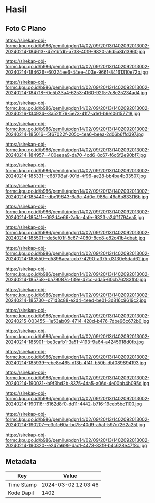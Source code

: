 # Hasil

## Foto C Plano

https://sirekap-obj-formc.kpu.go.id/b986/pemilu/pdpr/14/02/09/20/13/1402092013002-20240214-184613--47e1bfdb-a738-40f9-9820-a6d5a8b13960.jpg

https://sirekap-obj-formc.kpu.go.id/b986/pemilu/pdpr/14/02/09/20/13/1402092013002-20240214-184626--60324ee6-44ee-403e-9661-84161310e72b.jpg

https://sirekap-obj-formc.kpu.go.id/b986/pemilu/pdpr/14/02/09/20/13/1402092013002-20240214-184718--0e5b33a4-6253-4160-92f5-7c8e25234ad4.jpg

https://sirekap-obj-formc.kpu.go.id/b986/pemilu/pdpr/14/02/09/20/13/1402092013002-20240216-134924--3a52ff76-5e73-41f7-a1e1-b6e106157718.jpg

https://sirekap-obj-formc.kpu.go.id/b986/pemilu/pdpr/14/02/09/20/13/1402092013002-20240214-185016--5f67022f-205c-4ea6-beea-2d06b6ffd397.jpg

https://sirekap-obj-formc.kpu.go.id/b986/pemilu/pdpr/14/02/09/20/13/1402092013002-20240214-184957--400eeaa9-da70-4cd6-8c67-f6c6f2e90bf7.jpg

https://sirekap-obj-formc.kpu.go.id/b986/pemilu/pdpr/14/02/09/20/13/1402092013002-20240214-185331--c68798af-901d-4f96-ae28-bb4ba4b33507.jpg

https://sirekap-obj-formc.kpu.go.id/b986/pemilu/pdpr/14/02/09/20/13/1402092013002-20240214-185440--dbe19643-6a9c-4d0c-988a-46a6b833f16b.jpg

https://sirekap-obj-formc.kpu.go.id/b986/pemilu/pdpr/14/02/09/20/13/1402092013002-20240214-185411--092d4e66-2a6c-4afe-9323-a24f11794ea5.jpg

https://sirekap-obj-formc.kpu.go.id/b986/pemilu/pdpr/14/02/09/20/13/1402092013002-20240214-185501--de5ef01f-5c67-4080-8cc8-e82c41b4dbab.jpg

https://sirekap-obj-formc.kpu.go.id/b986/pemilu/pdpr/14/02/09/20/13/1402092013002-20240214-185550--d5898aea-ccb7-4290-a375-d3130e5dad62.jpg

https://sirekap-obj-formc.kpu.go.id/b986/pemilu/pdpr/14/02/09/20/13/1402092013002-20240214-185758--ba79087c-f39e-47cc-ada5-60cb76283fb0.jpg

https://sirekap-obj-formc.kpu.go.id/b986/pemilu/pdpr/14/02/09/20/13/1402092013002-20240214-185730--c71d3c88-e2d4-4eed-be01-3d816c9619c2.jpg

https://sirekap-obj-formc.kpu.go.id/b986/pemilu/pdpr/14/02/09/20/13/1402092013002-20240215-003455--1e53ab09-4714-428d-b476-7dbe96c672b0.jpg

https://sirekap-obj-formc.kpu.go.id/b986/pemilu/pdpr/14/02/09/20/13/1402092013002-20240214-185901--be3cafb1-3a51-4193-9a64-a4245918d0fb.jpg

https://sirekap-obj-formc.kpu.go.id/b986/pemilu/pdpr/14/02/09/20/13/1402092013002-20240214-185939--ebe8c465-d13b-4f41-b50b-dbf089894193.jpg

https://sirekap-obj-formc.kpu.go.id/b986/pemilu/pdpr/14/02/09/20/13/1402092013002-20240214-190031--b9f3bd2b-8375-4da5-a06d-4e00bb4b095d.jpg

https://sirekap-obj-formc.kpu.go.id/b986/pemilu/pdpr/14/02/09/20/13/1402092013002-20240214-190116--6162d8f0-dd11-4442-b716-19ceb5bc1100.jpg

https://sirekap-obj-formc.kpu.go.id/b986/pemilu/pdpr/14/02/09/20/13/1402092013002-20240214-190207--e3c1c60a-bd75-40d9-a5af-597c7262a25f.jpg

https://sirekap-obj-formc.kpu.go.id/b986/pemilu/pdpr/14/02/09/20/13/1402092013002-20240214-190320--e247a699-dac1-4473-83f9-b4c628e47f8c.jpg


## Metadata

| Key        | Value               |
| ---------- | ------------------- |
| Time Stamp | 2024-03-02 12:03:46 |
| Kode Dapil | 1402                |



